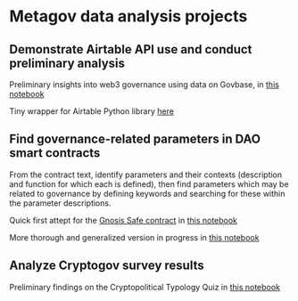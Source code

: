 # Metagov data analysis projects

## Demonstrate Airtable API use and conduct preliminary analysis
Preliminary insights into web3 governance using data on Govbase, in [this notebook](https://github.com/notchia/metagov/blob/main/how_to_use_govbase.ipynb)

Tiny wrapper for Airtable Python library [here](https://github.com/notchia/metagov/blob/main/at2df.py)

## Find governance-related parameters in DAO smart contracts
From the contract text, identify parameters and their contexts (description and function for which each is defined), then find parameters which may be related to governance by defining keywords and searching for these within the parameter descriptions.

Quick first attept for the [Gnosis Safe contract](https://github.com/gnosis/safe-contracts/blob/main/contracts/GnosisSafe.sol) in [this notebook](https://github.com/notchia/metagov/blob/main/find_governance_params_GnosisSafe.ipynb)

More thorough and generalized version in progress in [this notebook](https://github.com/notchia/metagov/blob/main/parse_contract_parameters.ipynb)

## Analyze Cryptogov survey results
Preliminary findings on the Cryptopolitical Typology Quiz in [this notebook](https://github.com/notchia/metagov/blob/main/cryptopolitics_survey_analysis.ipynb)
